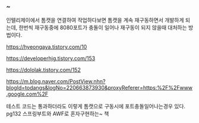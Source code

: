### ~

인텔리제이에서 톰캣을 연결하여 작업하다보면 톰캣을 계속 재구동하면서 개발하게
되는데, 한번씩 재구동중에 8080포트가 충돌이 일어나 재구동이 되지 않을때 대처하는 방법이다.

https://hyeongaya.tistory.com/10

https://developerhjg.tistory.com/153

https://dololak.tistory.com/152

https://m.blog.naver.com/PostView.nhn?blogId=todangs&logNo=220663873930&proxyReferer=https:%2F%2Fwww.google.com%2F

테스트 코드는 통과하더라도 이렇게 톰캣으로 구동시에 포트충돌일어나는경우 있다.
pg132 스프링부트와 AWF로 혼자구현하는~ 책